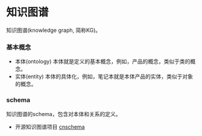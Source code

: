 # 知识图谱
知识图谱(knowledge graph, 简称KG)。

### 基本概念
- 本体(ontology)
本体就是定义的基本概念，例如，产品的概念，类似于类的概念。
- 实体(entity)
本体的具体化，例如，笔记本就是本体产品的实体，类似于对象的概念。

### schema
知识图谱的schema，包含对本体和关系的定义。

- 开源知识图谱项目
[cnschema](https://github.com/cnschema/cnschema)
